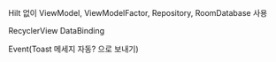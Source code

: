Hilt 없이 ViewModel, ViewModelFactor, Repository, RoomDatabase 사용

RecyclerView DataBinding

Event(Toast 메세지 자동? 으로 보내기)

